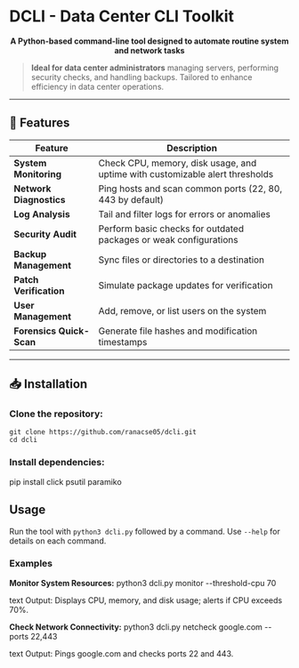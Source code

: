 # DCLI - Data Center CLI Toolkit

<p align="center">
  <strong>A Python-based command-line tool designed to automate routine system and network tasks</strong>
</p>

> **Ideal for data center administrators** managing servers, performing security checks, and handling backups. Tailored to enhance efficiency in data center operations.

---

## 🚀 Features

| Feature | Description |
|---------|-------------|
| **System Monitoring** | Check CPU, memory, disk usage, and uptime with customizable alert thresholds |
| **Network Diagnostics** | Ping hosts and scan common ports (22, 80, 443 by default) |
| **Log Analysis** | Tail and filter logs for errors or anomalies |
| **Security Audit** | Perform basic checks for outdated packages or weak configurations |
| **Backup Management** | Sync files or directories to a destination |
| **Patch Verification** | Simulate package updates for verification |
| **User Management** | Add, remove, or list users on the system |
| **Forensics Quick-Scan** | Generate file hashes and modification timestamps |

---

## 📥 Installation

### Clone the repository:
```
git clone https://github.com/ranacse05/dcli.git
cd dcli
```
### Install dependencies:
pip install click psutil paramiko

## Usage

Run the tool with `python3 dcli.py` followed by a command. Use `--help` for details on each command.

### Examples

**Monitor System Resources:**
python3 dcli.py monitor --threshold-cpu 70

text
Output: Displays CPU, memory, and disk usage; alerts if CPU exceeds 70%.

**Check Network Connectivity:**
python3 dcli.py netcheck google.com --ports 22,443

text
Output: Pings google.com and checks ports 22 and 443.